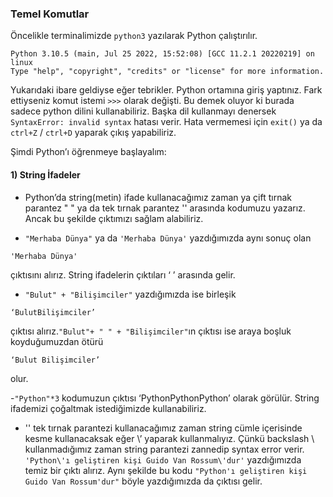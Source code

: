 ### Temel Komutlar
Öncelikle terminalimizde `python3` yazılarak Python çalıştırılır. 
```
Python 3.10.5 (main, Jul 25 2022, 15:52:08) [GCC 11.2.1 20220219] on linux
Type "help", "copyright", "credits" or "license" for more information.
```
Yukarıdaki ibare geldiyse eğer tebrikler. Python ortamına giriş yaptınız. Fark ettiyseniz komut istemi `>>>` olarak değişti. Bu demek oluyor ki burada sadece python dilini kullanabiliriz. Başka dil kullanmayı denersek `SyntaxError: invalid syntax` hatası verir. Hata vermemesi için `exit()` ya da `ctrl+Z` / `ctrl+D` yaparak çıkış yapabiliriz. 

Şimdi Python’ı öğrenmeye başlayalım:

#### 1)	String İfadeler
-	Python’da string(metin) ifade kullanacağımız zaman ya çift tırnak parantez  " " ya da tek tırnak parantez '' arasında kodumuzu yazarız. Ancak bu şekilde çıktımızı sağlam alabiliriz.

-	`"Merhaba Dünya"` ya da `'Merhaba Dünya'` yazdığımızda aynı sonuç olan 
```
'Merhaba Dünya'
``` 
çıktısını alırız. String ifadelerin çıktıları ‘ ’ arasında gelir.

-	`"Bulut" + "Bilişimciler"` yazdığımızda ise birleşik
```
‘BulutBilişimciler’
```
çıktısı alırız.`"Bulut"+ " " + "Bilişimciler"`ın çıktısı ise araya boşluk koyduğumuzdan ötürü 
```
‘Bulut Bilişimciler’
```
olur.

-`"Python"*3` kodumuzun çıktısı ‘PythonPythonPython’ olarak görülür. String ifademizi çoğaltmak istediğimizde kullanabiliriz.

-	'' tek tırnak parantezi kullanacağımız zaman string cümle içerisinde kesme kullanacaksak eğer \’ yaparak kullanmalıyız. Çünkü backslash \ kullanmadığımız zaman string parantezi zannedip syntax error verir.  `'Python\'ı geliştiren kişi Guido Van Rossum\'dur'` yazdığımızda temiz bir çıktı alırız. Aynı şekilde bu kodu `"Python'ı geliştiren kişi Guido Van Rossum'dur"` böyle yazdığımızda da çıktısı gelir.

